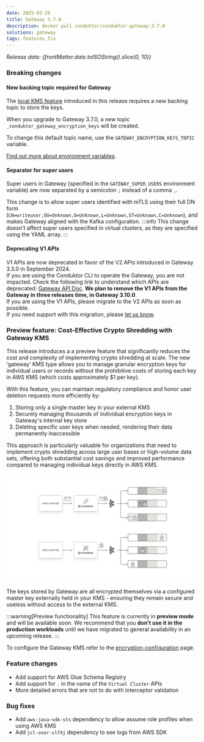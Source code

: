```yaml
---
date: 2025-03-20
title: Gateway 3.7.0
description: docker pull conduktor/conduktor-gateway:3.7.0
solutions: gateway
tags: features,fix
---
```


*Release date: {frontMatter.date.toISOString().slice(0, 10)}*

### Breaking changes

#### New backing topic required for Gateway

The [local KMS feature](#preview-feature-gateway-local-kms) introduced in this release requires a new backing topic to store the keys.

When you upgrade to Gateway 3.7.0, a new topic `_conduktor_gateway_encryption_keys` will be created.

To change this default topic name, use the `GATEWAY_ENCRYPTION_KEYS_TOPIC` variable.

[Find out more about environment variables](https://docs.conduktor.io/gateway/configuration/env-variables/#topics-names).

#### Separator for super users 
Super users in Gateway (specified in the `GATEWAY_SUPER_USERS` environment variable) are now separated by a semicolon `;` instead of a comma `,`. 

This change is to allow super users identified with mTLS using their full DN form (`CN=writeuser,OU=Unknown,O=Unknown,L=Unknown,ST=Unknown,C=Unknown`), and makes Gateway aligned with the Kafka configuration.
:::info
This change doesn't affect super users specified in virtual clusters, as they are specified using the YAML array.
:::

#### Deprecating V1 APIs
V1 APIs are now deprecated in favor of the V2 APIs introduced in Gateway 3.3.0 in September 2024.  
If you are using the Conduktor CLI to operate the Gateway, you are not impacted.
Check the following link to understand which APIs are deprecated: [Gateway API Doc](https://developers.conduktor.io/?product=gateway&version=3.6.1&gatewayApiVersion=v1).
**We plan to remove the V1 APIs from the Gateway in three releases time, in Gateway 3.10.0**.  
If you are using the V1 APIs, please migrate to the V2 APIs as soon as possible.  
If you need support with this migration, please [let us know](https://support.conduktor.io/hc/en-gb/requests/new?ticket_form_id=17438363566609).


### Preview feature: Cost-Effective Crypto Shredding with Gateway KMS

This release introduces a a preview feature that significantly reduces the cost and complexity of implementing crypto shredding at scale. The new 'gateway' KMS type allows you to manage granular encryption keys for individual users or records without the prohibitive costs of storing each key in AWS KMS (which costs approximately $1 per key).

With this feature, you can maintain regulatory compliance and honor user deletion requests more efficiently by:

1. Storing only a single master key in your external KMS
1. Securely managing thousands of individual encryption keys in Gateway's internal key store
1. Deleting specific user keys when needed, rendering their data permanently inaccessible

This approach is particularly valuable for organizations that need to implement crypto shredding across large user bases or high-volume data sets, offering both substantial cost savings and improved performance compared to managing individual keys directly in AWS KMS.  

![crypto-shredding-concept](/images/changelog/gateway/v3.7.0/crypto-shredding-concept.png)

The keys stored by Gateway are all encrypted themselves via a configured master key externally held in your KMS - ensuring they remain secure and useless without access to the external KMS.

:::warning[Preview functionality]
This feature is currently in **preview mode** and will be available soon. We recommend that you **don't use it in the production workloads** until we have migrated to general availability in an upcoming release.
:::

To configure the Gateway KMS refer to the [encryption-configuration](./gateway/interceptors/data-security/encryption/encryption-configuration#gateway-kms) page.


### Feature changes
- Add support for AWS Glue Schema Registry
- Add support for `.` in the name of the `Virtual Cluster` APIs
- More detailed errors that are not to do with interceptor validation

### Bug fixes
- Add `aws-java-sdk-sts` dependency to allow assume role profiles when using AWS KMS
- Add `jcl-over-slf4j` dependency to see logs from AWS SDK
